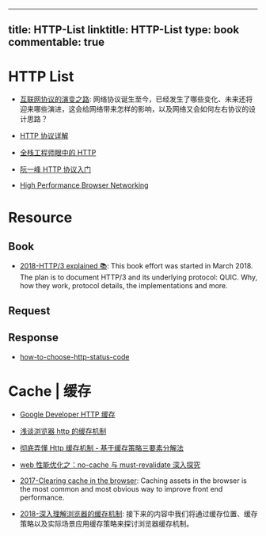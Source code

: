 
---
title: HTTP-List
linktitle: HTTP-List
type: book
commentable: true
---

# HTTP List

- [互联网协议的演变之路](https://mp.weixin.qq.com/s/pyyhRkaWtMhGR9Yh6lP-lw): 网络协议诞生至今，已经发生了哪些变化、未来还将迎来哪些演进，这会给网络带来怎样的影响，以及网络又会如何左右协议的设计思路？

- [HTTP 协议详解](http://mp.weixin.qq.com/s/27zpNIGhVbx-on9FDs_6dw)

- [全栈工程师眼中的 HTTP](HTTP://www.epubit.com.cn/article/378)

- [阮一峰 HTTP 协议入门](HTTP://www.ruanyifeng.com/blog/2016/08/HTTP.html)

- [High Performance Browser Networking](HTTP://chimera.labs.oreilly.com/books/1230000000545/index.html)

# Resource

## Book

- [2018-HTTP/3 explained 📚](https://http3-explained.haxx.se/en/): This book effort was started in March 2018. The plan is to document HTTP/3 and its underlying protocol: QUIC. Why, how they work, protocol details, the implementations and more.

## Request

## Response

- [how-to-choose-http-status-code](http://www.infoq.com/cn/news/2015/12/how-to-choose-http-status-code/)

# Cache | 缓存

- [Google Developer HTTP 缓存](https://developers.google.com/web/fundamentals/performance/optimizing-content-efficiency/http-caching?hl=zh-cn#cache-control-)

- [浅谈浏览器 http 的缓存机制](http://www.cnblogs.com/vajoy/p/5341664.html)

- [彻底弄懂 Http 缓存机制 - 基于缓存策略三要素分解法](http://mp.weixin.qq.com/s/qOMO0LIdA47j3RjhbCWUEQ)

- [web 性能优化之：no-cache 与 must-revalidate 深入探究](https://zhuanlan.zhihu.com/p/23281814)

- [2017-Clearing cache in the browser](https://calendar.perfplanet.com/2017/clearing-cache-in-the-browser/): Caching assets in the browser is the most common and most obvious way to improve front end performance.

- [2018-深入理解浏览器的缓存机制](https://mp.weixin.qq.com/s/8jg4X-cymkIpn0zVaMDf6Q): 接下来的内容中我们将通过缓存位置、缓存策略以及实际场景应用缓存策略来探讨浏览器缓存机制。

    
